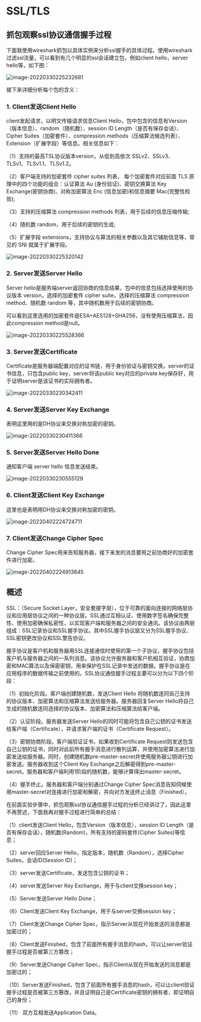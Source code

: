 # SSL/TLS

## **抓包观察ssl协议通信握手过程**

下面我使用wireshark抓包以具体实例来分析ssl握手的具体过程。使用wireshark过滤ssl流量，可以看到有几个明显的ssl会话建立包，例如client hello，server hello等，如下图：

![image-20220330225232681](https://gitee.com/bright_xu/blog-image/raw/master/202203302252821.png)

接下来详细分析每个包的含义：

### 1. Client发送Client Hello

client发起请求，以明文传输请求信息Client Hello，包中包含的信息有Version（版本信息）、random（随机数）、session ID Length（是否有保存会话）、Cipher Suites（加密套件）、compression methods（压缩算法候选列表）、Extension（扩展字段）等信息。相关信息如下：

（1）支持的最高TSL协议版本version，从低到高依次 SSLv2、SSLv3、 TLSv1、TLSv1.1、TLSv1.2。

（2）客户端支持的加密套件 cipher suites 列表， 每个加密套件对应前面 TLS 原理中的四个功能的组合：认证算法 Au (身份验证)、密钥交换算法 Key Exchange(密钥协商)、对称加密算法 Enc (信息加密)和信息摘要 Mac(完整性校验);

（3）支持的压缩算法 compression methods 列表，用于后续的信息压缩传输;

（4）随机数 random，用于后续的密钥的生成;

（5）扩展字段 extensions，支持协议与算法的相关参数以及其它辅助信息等，常见的 SNI 就属于扩展字段。

![image-20220330225320142](https://gitee.com/bright_xu/blog-image/raw/master/202203302253194.png)

### 2. Server发送Server Hello

Server hello是服务端server返回协商的信息结果，包中的信息包括选择使用的协议版本 version，选择的加密套件 cipher suite，选择的压缩算法 compression method、随机数 random 等，其中随机数用于后续的密钥协商。

可以看到这里选用的加密套件是ESA+AES128+SHA256，没有使用压缩算法，因此compression method是null。

![image-20220330225528366](https://gitee.com/bright_xu/blog-image/raw/master/202203302255423.png)

### 3. Server发送Certificate

Certificate是服务器端配置对应的证书链，用于身份验证与密钥交换。server的证书信息，只包含public key，server将该public key对应的private key保存好，用于证明server是该证书的实际拥有者。

![image-20220330230342411](https://gitee.com/bright_xu/blog-image/raw/master/202203302303453.png)

### 4. Server发送Server Key Exchange

表明这里用的是DH协议来交换对称加密的密钥。

![image-20220330230411366](https://gitee.com/bright_xu/blog-image/raw/master/202203302304404.png)

### 5. Server发送Server Hello Done

通知客户端 server hello 信息发送结束。

![image-20220330230555129](https://gitee.com/bright_xu/blog-image/raw/master/202203302305185.png)

### 6. Client发送Client Key Exchange

这里也是表明用DH协议来交换对称加密的密钥。

![image-20220402224724711](https://gitee.com/bright_xu/blog-image/raw/master/202204022247853.png)

### 7. Client发送Change Cipher Spec

Change Cipher Spec用来告知服务器，接下来发的消息要用之前协商好的加密套件进行加密。

![image-20220402224913845](https://gitee.com/bright_xu/blog-image/raw/master/202204022249923.png)





## 概述

SSL：（Secure Socket Layer，安全套接字层），位于可靠的面向连接的网络层协议和应用层协议之间的一种协议层。SSL通过互相认证、使用数字签名确保完整性、使用加密确保私密性，以实现客户端和服务器之间的安全通讯。该协议由两层组成：SSL记录协议和SSL握手协议。其中SSL握手协议层又分为SSL握手协议、SSL密钥更改协议和SSL警告协议。

握手协议是客户机和服务器用SSL连接通信时使用的第一个子协议，握手协议包括客户机与服务器之间的一系列消息。该协议允许服务器和客户机相互验证，协商加密和MAC算法以及保密密钥，用来保护在SSL记录中发送的数据。握手协议是在应用程序的数据传输之前使用的。SSL协议通信握手过程主要可以分为以下四个阶段：

（1）初始化阶段。客户端创建随机数，发送Client Hello 将随机数连同自己支持的协议版本、加密算法和压缩算法发送给服务器。服务器回复Server Hello将自己生成的随机数连同选择的协议版本、加密算法和压缩算法给客户端。

（2）认证阶段。服务器发送Server Hello的同时可能将包含自己公钥的证书发送给客户端（Certificate），并请求客户端的证书（Certificate Request）。

（3）密钥协商阶段。客户端验证证书，如果收到Certificate Request则发送包含自己公钥的证书，同时对此前所有握手消息进行散列运算，并使用加密算法进行加密发送给服务器。同时，创建随机数pre-master-secret并使用服务器公钥进行加密发送。服务器收到这个Client Key Exchange之后解密得到pre-master-secret。服务器和客户端利用1阶段的随机数，能够计算得出master-secret。

（4）握手终止。服务器和客户端分别通过Change Cipher Spec消息告知伺候使用master-secret对连接进行加密和解密，并向对方发送终止消息（Finished）。

 

  在前面实验步骤中，抓包观察ssl协议通信握手过程的分析已经讲过了，因此这里不再赘述，下面我再对握手过程进行简单的总结：

（1）client发送Client Hello，包含Version（版本信息），session ID Length（是否有保存会话），随机数(Random)，所有支持的密码套件(Cipher Suites)等信息；

（2）server回应Server Hello，指定版本，随机数（Random），选择Cipher Suites，会话ID(Session ID)；

（3）server发送Certificate，发送包含公钥的证书；

（4）server发送Server Key Exchange，用于与client交换session key；

（5）Server发送Server Hello Done；

（6）Client发送Client Key Exchange，用于与server交换session key；

（7）Client发送Change Cipher Spec，指示Server从现在开始发送的消息都是加密过的；

（8）Client发送Finished，包含了前面所有握手消息的hash，可以让server验证握手过程是否被第三方篡改；

（9）Server发送Change Cipher Spec，指示Client从现在开始发送的消息都是加密过的；

（10）Server发送Finished，包含了前面所有握手消息的hash，可以让client验证握手过程是否被第三方篡改，并且证明自己是Certificate密钥的拥有者，即证明自己的身份；

（11） 双方互相发送Application Data。
